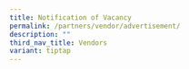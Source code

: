 ```yaml
---
title: Notification of Vacancy
permalink: /partners/vendor/advertisement/
description: ""
third_nav_title: Vendors
variant: tiptap
---
```

<p></p>
<p></p>